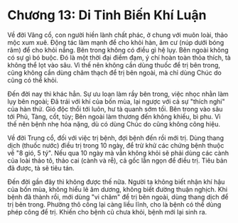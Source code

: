 # Chương 13: Di Tinh Biến Khí Luận

Về đời Vãng cổ, con người hiền lành chất phác, ở chung với muôn loài, thảo mộc
xum xuê. Động tác làm mạnh để cho khỏi hàn, âm cư (núp dưới bóng râm) để cho khỏi
nắng. Bên trong không có điều gì hệ lụy. Bên ngoài không có sự gì bó buộc. Đó là
một thời đại điềm đạm, ý chí hoàn toàn thỏa thích, tà không thể lọt vào sâu. Vì
thế nên không cần dùng thuốc để trị bên trong, cũng không cần dùng châm thạch để
trị bên ngoài, mà chỉ dùng Chúc do cũng có thể khỏi.

Đến đời nay thì khác hẳn. Sự ưu loạn làm rầy bên trong, việc nhọc nhằn làm lụy
bên ngoài; Đã trái với khí của bốn mùa, lại ngược với cả sự "thích nghi" của hàn
thử. Gió độc thổi tới luôn, hư tà quanh sớm tối. Bên trong vào sâu tới Phủ, Tàng,
cốt, tủy; Bên ngoài làm thương đến không khiếu, bì phu. Vì thế nên bệnh nhẹ hóa
nặng, dù có dùng Chúc do cũng không công hiệu.

Về đời Trung cổ, đối với việc trị bệnh, đợi bệnh đến rồi mới trị. Dùng thang dịch
(thuốc nước) điều trị trong 10 ngày, để trừ khử các chứng bệnh thuộc về "8 gió, 5
tý". Nếu qua 10 ngày mà vẫn không khỏi sẽ phải dùng các cành của loài thảo tô,
thảo cai (cành và rễ), cả gốc lẫn ngọn để điều trị. Tiêu bản đã được, tà sẽ tiêu
tán.

Đến đời gần đây thì không được thế nữa. Người ta không biết nhận khí hậu của bốn
mùa, không hiểu lẽ âm dương, không biết đường thuận nghịch. Khi bệnh đã thành
rồi, mới dùng "vi châm" để trị bên ngoài, dùng thang dịch để trị bên trong.
Phường thô công lại càng liều lĩnh, cho là bệnh có thể dùng phép công để trị.
Khiến cho bệnh cũ chưa khỏi, bệnh mới lại sinh ra.
